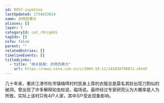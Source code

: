 ```yaml
---
id: 0957-iuym1xxa
lastUpdated: 1754633624
name: 衣物百慕大
aliases: []
layer: 5
categoryId: cat_r0rzgkOi
tagIds: []
nsfw: false
parent: ""
relatedEntries: []
timelineEvents: []
titledLinks:
  - title: "相关链接: 衣物百慕大"
    url: https://news.sina.com.cn/c/2004-10-11/14103879887s.shtml
---
```


几十年来，重庆江津市杜市镇梅塆村村民身上穿的衣服总是莫名其妙出现刀割似的破洞，曾出现了许多解释如虫蛀说，磁场说。最终经过专家研究认为大概率是人为所致，实际上该村只有4户人家，其中3户受此现象影响。